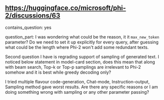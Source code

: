 ## https://huggingface.co/microsoft/phi-2/discussions/63

contains_question: yes

question_part: I was wondering what could be the reason, it it `max_new_token` parameter? Do we need to set it up explicitly for every query, after guessing what could be the length where Phi-2 won't add some redundant texts.

Second question I have is regrading support of sampling of generated text. I noticed below statement in model-card section, does this mean that along with beam search, Top-k or Top-p samplings are irrelevant to Phi-2 somehow and it is best while greedy decoding only? 

I tried multiple flavour code-generation, Chat-mode, Instruction-output, Sampling method gave worst results. Are there any specific reasons or I am doing something wrong with sampling or any other parameter passing?